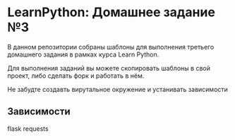 LearnPython: Домашнее задание №3
================================

В данном репозитории собраны шаблоны для выполнения третьего домашнего задания
в рамках курса Learn Python.

Для выполнения заданий вы можете скопировать шаблоны в свой проект, либо
сделать форк и работать в нём.

Не забудте создавть вирутальное окружение и устанивать зависимости

Зависимости
-----------

flask
requests
